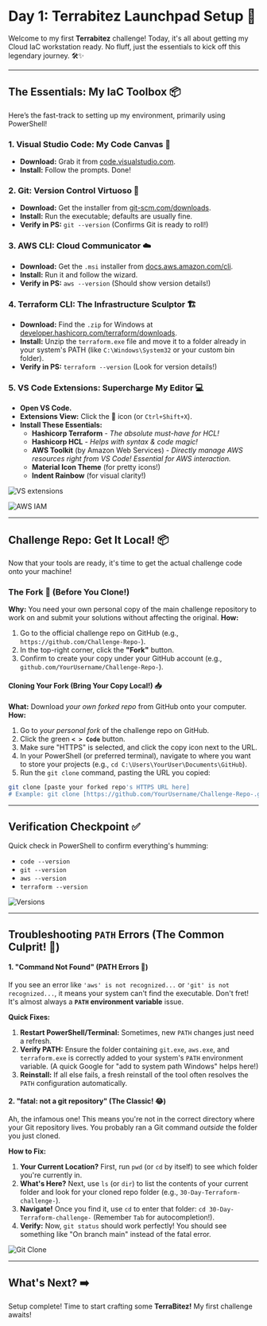 # Day 1: Terrabitez Launchpad Setup 🚀

Welcome to my first **Terrabitez** challenge! Today, it's all about getting my Cloud IaC workstation ready. No fluff, just the essentials to kick off this legendary journey. 🛠️✨

---

## The Essentials: My IaC Toolbox 📦

Here’s the fast-track to setting up my environment, primarily using PowerShell!

### 1. Visual Studio Code: My Code Canvas 🎨
* **Download:** Grab it from [code.visualstudio.com](https://code.visualstudio.com/).
* **Install:** Follow the prompts. Done!

### 2. Git: Version Control Virtuoso 🔄
* **Download:** Get the installer from [git-scm.com/downloads](https://git-scm.com/downloads).
* **Install:** Run the executable; defaults are usually fine.
* **Verify in PS:** `git --version` (Confirms Git is ready to roll!)

### 3. AWS CLI: Cloud Communicator ☁️
* **Download:** Get the `.msi` installer from [docs.aws.amazon.com/cli](https://docs.aws.amazon.com/cli/latest/userguide/getting-started-install.html).
* **Install:** Run it and follow the wizard.
* **Verify in PS:** `aws --version` (Should show version details!)

### 4. Terraform CLI: The Infrastructure Sculptor 🏗️
* **Download:** Find the `.zip` for Windows at [developer.hashicorp.com/terraform/downloads](https://developer.hashiCorp.com/terraform/downloads).
* **Install:** Unzip the `terraform.exe` file and move it to a folder already in your system's PATH (like `C:\Windows\System32` or your custom bin folder).
* **Verify in PS:** `terraform --version` (Look for version details!)

### 5. VS Code Extensions: Supercharge My Editor 💻
* **Open VS Code.**
* **Extensions View:** Click the 🧩 icon (or `Ctrl+Shift+X`).
* **Install These Essentials:**
    * **Hashicorp Terraform** - *The absolute must-have for HCL!*
    * **Hashicorp HCL** - *Helps with syntax & code magic!*
    * **AWS Toolkit** (by Amazon Web Services) - *Directly manage AWS resources right from VS Code! Essential for AWS interaction.*
    * **Material Icon Theme** (for pretty icons!)
    * **Indent Rainbow** (for visual clarity!)

![VS extensions](https://github.com/user-attachments/assets/fef04f61-233d-4258-a5a2-bb2b6441c01b)


![AWS IAM](https://github.com/user-attachments/assets/e7b518aa-e6a0-43c9-a415-ae23394577be)

---

## Challenge Repo: Get It Local! 📦

Now that your tools are ready, it's time to get the actual challenge code onto your machine!

### The Fork 🍴 (Before You Clone!)
**Why:** You need your own personal copy of the main challenge repository to work on and submit your solutions without affecting the original.
**How:**
1.  Go to the official challenge repo on GitHub (e.g., `https://github.com/Challenge-Repo-`).
2.  In the top-right corner, click the **"Fork"** button.
3.  Confirm to create your copy under your GitHub account (e.g., `github.com/YourUsername/Challenge-Repo-`).

#### Cloning Your Fork (Bring Your Copy Local!) 📥
**What:** Download *your own forked repo* from GitHub onto your computer.
**How:** 
1.  Go to *your personal fork* of the challenge repo on GitHub.
2.  Click the green **`< > Code`** button.
3.  Make sure "HTTPS" is selected, and click the copy icon next to the URL.
4.  In your PowerShell (or preferred terminal), navigate to where you want to store your projects (e.g., `cd C:\Users\YourUser\Documents\GitHub`).
5.  Run the `git clone` command, pasting the URL you copied:
   ```bash
   git clone [paste your forked repo's HTTPS URL here]
   # Example: git clone [https://github.com/YourUsername/Challenge-Repo-.git]
   ```

---

## Verification Checkpoint ✅

Quick check in PowerShell to confirm everything's humming:

* `code --version`
* `git --version`
* `aws --version`
* `terraform --version`

![Versions](https://github.com/user-attachments/assets/0ac9e0b7-e769-46c7-866c-5ca117f746c5)

---

## Troubleshooting `PATH` Errors (The Common Culprit! 😤)

#### 1. "Command Not Found" (PATH Errors 🚧) 
If you see an error like `'aws' is not recognized...` or `'git' is not recognized...`, it means your system can't find the executable. Don't fret! It's almost always a **`PATH` environment variable** issue.

**Quick Fixes:**
1.  **Restart PowerShell/Terminal:** Sometimes, new `PATH` changes just need a refresh.
2.  **Verify PATH:** Ensure the folder containing `git.exe`, `aws.exe`, and `terraform.exe` is correctly added to your system's `PATH` environment variable. (A quick Google for "add to system path Windows" helps here!)
3.  **Reinstall:** If all else fails, a fresh reinstall of the tool often resolves the `PATH` configuration automatically.

#### 2. "fatal: not a git repository" (The Classic! 😂)
Ah, the infamous one! This means you're not in the correct directory where your Git repository lives. You probably ran a Git command *outside* the folder you just cloned.

**How to Fix:**
1.  **Your Current Location?** First, run `pwd` (or `cd` by itself) to see which folder you're currently in.
2.  **What's Here?** Next, use `ls` (or `dir`) to list the contents of your current folder and look for your cloned repo folder (e.g., `30-Day-Terraform-challenge-`).
3.  **Navigate!** Once you find it, use `cd` to enter that folder: `cd 30-Day-Terraform-challenge-` (Remember `Tab` for autocompletion!).
4.  **Verify:** Now, `git status` should work perfectly! You should see something like "On branch main" instead of the fatal error.

![Git Clone](https://github.com/user-attachments/assets/68185879-0238-4cda-b191-046862844890)

---

## What's Next? ➡️

Setup complete! Time to start crafting some **TerraBitez!** My first challenge awaits!
